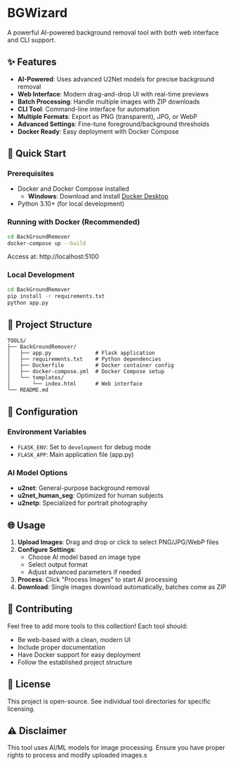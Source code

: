 # BGWizard

A powerful AI-powered background removal tool with both web interface and CLI support.

## ✨ Features

- **AI-Powered**: Uses advanced U2Net models for precise background removal
- **Web Interface**: Modern drag-and-drop UI with real-time previews
- **Batch Processing**: Handle multiple images with ZIP downloads
- **CLI Tool**: Command-line interface for automation
- **Multiple Formats**: Export as PNG (transparent), JPG, or WebP
- **Advanced Settings**: Fine-tune foreground/background thresholds
- **Docker Ready**: Easy deployment with Docker Compose

## 🚀 Quick Start

### Prerequisites
- Docker and Docker Compose installed
  - **Windows**: Download and install [Docker Desktop](https://www.docker.com/products/docker-desktop)
- Python 3.10+ (for local development)

### Running with Docker (Recommended)
```bash
cd BackGroundRemover
docker-compose up --build
```
Access at: http://localhost:5100

### Local Development
```bash
cd BackGroundRemover
pip install -r requirements.txt
python app.py
```

## 📁 Project Structure
```
TOOLS/
├── BackGroundRemover/
│   ├── app.py              # Flask application
│   ├── requirements.txt    # Python dependencies
│   ├── Dockerfile          # Docker container config
│   ├── docker-compose.yml  # Docker Compose setup
│   └── templates/
│       └── index.html      # Web interface
└── README.md
```

## 🔧 Configuration

### Environment Variables
- `FLASK_ENV`: Set to `development` for debug mode
- `FLASK_APP`: Main application file (app.py)

### AI Model Options
- **u2net**: General-purpose background removal
- **u2net_human_seg**: Optimized for human subjects
- **u2netp**: Specialized for portrait photography

## 🌐 Usage

1. **Upload Images**: Drag and drop or click to select PNG/JPG/WebP files
2. **Configure Settings**:
   - Choose AI model based on image type
   - Select output format
   - Adjust advanced parameters if needed
3. **Process**: Click "Process Images" to start AI processing
4. **Download**: Single images download automatically, batches come as ZIP

## 🤝 Contributing

Feel free to add more tools to this collection! Each tool should:
- Be web-based with a clean, modern UI
- Include proper documentation
- Have Docker support for easy deployment
- Follow the established project structure

## 📄 License

This project is open-source. See individual tool directories for specific licensing.

## ⚠️ Disclaimer

This tool uses AI/ML models for image processing. Ensure you have proper rights to process and modify uploaded images.s